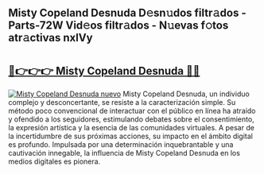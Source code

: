 ## Misty Copeland Desnuda D𝚎sn𝚞dos filtr𝚊dos - Parts-72W Vid𝚎os filtr𝚊dos - N𝚞evas f𝚘tos atr𝚊ctivas nxlVy

# <h2><a href="http://mbbrj5l.tromn.icu/?c=Misty+Copeland+Desnuda">🔗👉👉👉 Misty Copeland Desnuda 🔗🔗</a></h2>

[![Misty Copeland Desnuda nuevo](https://i.imgur.com/pEAQMta.gif)](http://mbbrj5l.tromn.icu/?c=Misty+Copeland+Desnuda)
Misty Copeland Desnuda, un individuo complejo y desconcertante, se resiste a la caracterización simple. Su método poco convencional de interactuar con el público en línea ha atraído y ofendido a los seguidores, estimulando debates sobre el consentimiento, la expresión artística y la esencia de las comunidades virtuales. A pesar de la incertidumbre de sus próximas acciones, su impacto en el ámbito digital es profundo. Impulsada por una determinación inquebrantable y una cautivación innegable, la influencia de Misty Copeland Desnuda en los medios digitales es pionera.
